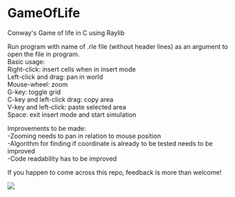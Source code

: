 # GameOfLife
Conway's Game of life in C using Raylib

Run program with name of .rle file (without header lines) as an argument to open the file in program.  
Basic usage:  
  Right-click: insert cells when in insert mode  
  Left-click and drag: pan in world  
  Mouse-wheel: zoom  
  G-key: toggle grid  
  C-key and left-click drag: copy area  
  V-key and left-click: paste selected area  
  Space: exit insert mode and start simulation  
  
Improvements to be made:  
  -Zooming needs to pan in relation to mouse position  
  -Algorithm for finding if coordinate is already to be tested needs to be improved  
  -Code readability has to be improved  
  
If you happen to come across this repo, feedback is more than welcome!

![](gameOfLIfeDemo.gif)
